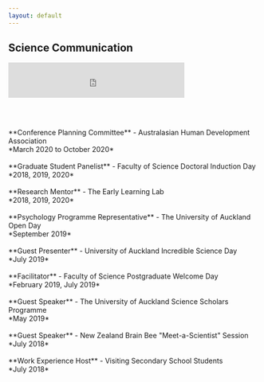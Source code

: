 ```yaml
---
layout: default
---
```


## Science Communication 
<div style="width:100%;height:0;padding-bottom:20%;position:relative;"><iframe src="https://giphy.com/embed/YsC5SHvGX6PIue7IH4" width="70%" height="70%" style="position:absolute" frameBorder="0" class="giphy-embed" allowFullScreen></iframe></div><p>
<br>
**Conference Planning Committee** - Australasian Human Development Association <br>
*March 2020 to October 2020*
<br>
<br>
**Graduate Student Panelist** - Faculty of Science Doctoral Induction Day <br>
*2018, 2019, 2020*
<br>
<br>
**Research Mentor** - The Early Learning Lab <br>
*2018, 2019, 2020*
<br>
<br>
**Psychology Programme Representative** - The University of Auckland Open Day <br>
*September 2019*
<br>
<br>
**Guest Presenter** - University of Auckland Incredible Science Day <br>
*July 2019*
<br>
<br>
**Facilitator** - Faculty of Science Postgraduate Welcome Day <br>
*February 2019, July 2019*
<br>
<br>
**Guest Speaker** - The University of Auckland Science Scholars Programme <br>
*May 2019*
<br>
<br>
**Guest Speaker** - New Zealand Brain Bee "Meet-a-Scientist" Session <br>
*July 2018*
<br>
<br>
**Work Experience Host** - Visiting Secondary School Students <br>
*July 2018*

